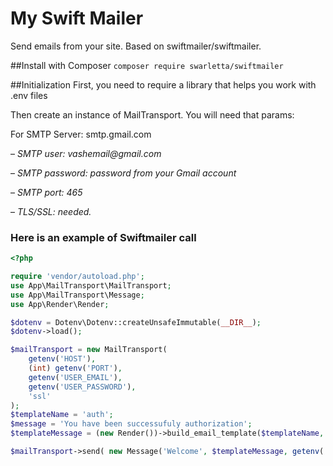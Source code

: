 # My Swift Mailer

Send emails from your site. Based on swiftmailer/swiftmailer.

##Install with Composer
`composer require swarletta/swiftmailer`

##Initialization
First, you need to require a library that helps you work with .env files

Then create an instance of MailTransport. You will need that params:

For SMTP Server: smtp.gmail.com

– _SMTP user: vashemail@gmail.com_

– _SMTP password: password from your Gmail account_

– _SMTP port: 465_

– _TLS/SSL: needed._

### Here is an example of Swiftmailer call

``` php
<?php

require 'vendor/autoload.php';
use App\MailTransport\MailTransport;
use App\MailTransport\Message;
use App\Render\Render;

$dotenv = Dotenv\Dotenv::createUnsafeImmutable(__DIR__);
$dotenv->load();

$mailTransport = new MailTransport(
    getenv('HOST'),
    (int) getenv('PORT'),
    getenv('USER_EMAIL'),
    getenv('USER_PASSWORD'),
    'ssl'
);
$templateName = 'auth';
$message = 'You have been successufuly authorization';
$templateMessage = (new Render())->build_email_template($templateName, $message);

$mailTransport->send( new Message('Welcome', $templateMessage, getenv('EMAIL_TO')));

```

